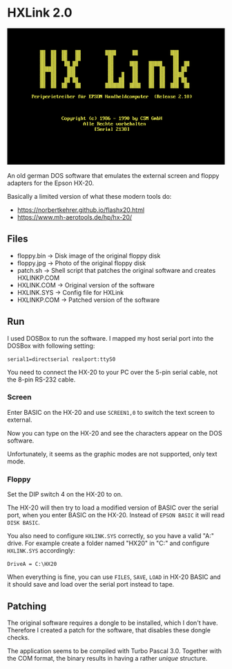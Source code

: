 # HXLink 2.0
<img src="https://raw.githubusercontent.com/nerdprojects/hxlink/main/screenshot.png"/>

An old german DOS software that emulates the external screen and floppy adapters for the Epson HX-20.

Basically a limited version of what these modern tools do:

- https://norbertkehrer.github.io/flashx20.html
- https://www.mh-aerotools.de/hp/hx-20/

## Files
- floppy.bin -> Disk image of the original floppy disk
- floppy.jpg -> Photo of the original floppy disk
- patch.sh -> Shell script that patches the original software and creates HXLINKP.COM
- HXLINK.COM -> Original version of the software
- HXLINK.SYS -> Config file for HXLink
- HXLINKP.COM -> Patched version of the software

## Run
I used DOSBox to run the software. I mapped my host serial port into the DOSBox with following setting:

    serial1=directserial realport:ttyS0

You need to connect the HX-20 to your PC over the 5-pin serial cable, not the 8-pin RS-232 cable.

### Screen
Enter BASIC on the HX-20 and use `SCREEN1,0` to switch the text screen to external.

Now you can type on the HX-20 and see the characters appear on the DOS software.

Unfortunately, it seems as the graphic modes are not supported, only text mode.

### Floppy
Set the DIP switch 4 on the HX-20 to on.

The HX-20 will then try to load a modified version of BASIC over the serial port, when you enter BASIC on the HX-20.
Instead of `EPSON BASIC` it will read `DISK BASIC`.

You also need to configure `HXLINK.SYS` correctly, so you have a valid "A:" drive. For example create a folder named "HX20" in "C:" and configure `HXLINK.SYS` accordingly:

    DriveA = C:\HX20

When everything is fine, you can use `FILES`, `SAVE`, `LOAD` in HX-20 BASIC and it should save and load over the serial port instead to tape.

## Patching
The original software requires a dongle to be installed, which I don't have.
Therefore I created a patch for the software, that disables these dongle checks.

The application seems to be compiled with Turbo Pascal 3.0. Together with the COM format, the binary results in having a rather *unique* structure.

